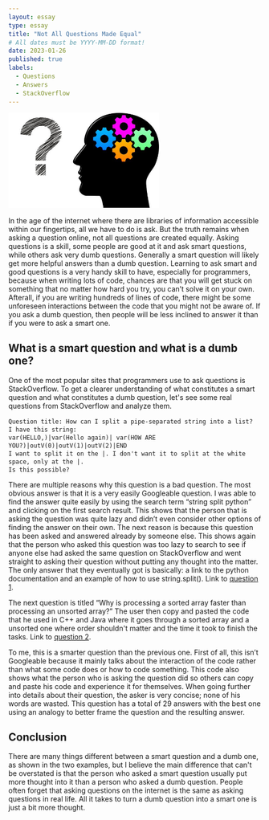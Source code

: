 ```yaml
---
layout: essay
type: essay
title: "Not All Questions Made Equal"
# All dates must be YYYY-MM-DD format!
date: 2023-01-26
published: true
labels:
  - Questions
  - Answers
  - StackOverflow
---
```


<img width="300px" class="rounded float-start pe-4" src="../img/smart-questions/smart-questions.jpg">

In the age of the internet where there are libraries of information accessible within our fingertips, all we have to do is ask. But the truth remains when asking a question online, not all questions are created equally. Asking questions is a skill, some people are good at it and ask smart questions, while others ask very dumb questions. Generally a smart question will likely get more helpful answers than a dumb question. Learning to ask smart and good questions is a very handy skill to have, especially for programmers, because when writing lots of code, chances are that you will get stuck on something that no matter how hard you try, you can’t solve it on your own. Afterall, if you are writing hundreds of lines of code, there might be some unforeseen interactions between the code that you might not be aware of. If you ask a dumb question, then people will be less inclined to answer it than if you were to ask a smart one.

## What is a smart question and what is a dumb one?
One of the most popular sites that programmers use to ask questions is StackOverflow. To get a clearer understanding of what constitutes a smart question and what constitutes a dumb question, let's see some real questions from StackOverflow and analyze them.

```
Question title: How can I split a pipe-separated string into a list? 
I have this string:
var(HELLO,)|var(Hello again)| var(HOW ARE YOU?)|outV(0)|outV(1)|outV(2)|END
I want to split it on the |. I don't want it to split at the white space, only at the |.
Is this possible?
```

There are multiple reasons why this question is a bad question. The most obvious answer is that it is a very easily Googleable question. I was able to find the answer quite easily by using the search term “string split python” and clicking on the first search result. This shows that the person that is asking the question was quite lazy and didn’t even consider other options of finding the answer on their own. The next reason is because this question has been asked and answered already by someone else. This shows again that the person who asked this question was too lazy to search to see if anyone else had asked the same question on StackOverflow and went straight to asking their question without putting any thought into the matter. The only answer that they eventually got is basically: a link to the python documentation and an example of how to use string.split(). 
Link to [question 1](https://stackoverflow.com/questions/32191198/how-can-i-split-a-pipe-separated-string-into-a-list).

The next question is titled “Why is processing a sorted array faster than processing an unsorted array?” The user then copy and pasted the code that he used in C++ and Java where it goes through a sorted array and a unsorted one where order shouldn't matter and the time it took to finish the tasks.
Link to [question 2](https://stackoverflow.com/questions/11227809/why-is-processing-a-sorted-array-faster-than-processing-an-unsorted-array).
 
To me, this is a smarter question than the previous one. First of all, this isn’t Googleable because it mainly talks about the interaction of the code rather than what some code does or how to code something. This code also shows what the person who is asking the question did so others can copy and paste his code and experience it for themselves. When going further into details about their question, the asker is very concise; none of his words are wasted. This question has a total of 29 answers with the best one using an analogy to better frame the question and the resulting answer.

## Conclusion
There are many things different between a smart question and a dumb one, as shown in the two examples, but I believe the main difference that can't be overstated is that the person who asked a smart question usually put more thought into it than a person who asked a dumb question. People often forget that asking questions on the internet is the same as asking questions in real life. All it takes to turn a dumb question into a smart one is just a bit more thought.
